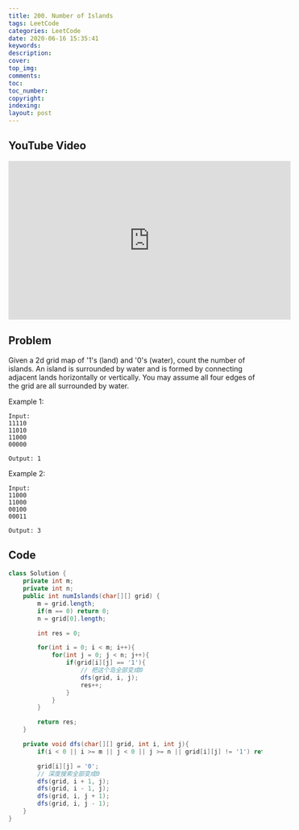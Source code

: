 ```yaml
---
title: 200. Number of Islands
tags: LeetCode
categories: LeetCode
date: 2020-06-16 15:35:41
keywords:
description:
cover:
top_img:
comments:
toc:
toc_number:
copyright:
indexing:
layout: post
---
```


## YouTube Video

<iframe width="560" height="315" src="https://www.youtube.com/embed/WboLnmBXZAA" frameborder="0" allow="accelerometer; autoplay; encrypted-media; gyroscope; picture-in-picture" allowfullscreen></iframe>

## Problem

Given a 2d grid map of '1's (land) and '0's (water), count the number of islands. An island is surrounded by water and is formed by connecting adjacent lands horizontally or vertically. You may assume all four edges of the grid are all surrounded by water.

Example 1:

```
Input:
11110
11010
11000
00000

Output: 1
```

Example 2:

```
Input:
11000
11000
00100
00011

Output: 3
```

## Code

```java
class Solution {
    private int m;
    private int n;
    public int numIslands(char[][] grid) {
        m = grid.length;
        if(m == 0) return 0;
        n = grid[0].length;

        int res = 0;

        for(int i = 0; i < m; i++){
            for(int j = 0; j < n; j++){
                if(grid[i][j] == '1'){
                    // 把这个岛全部变成0
                    dfs(grid, i, j);
                    res++;
                }
            }
        }

        return res;
    }

    private void dfs(char[][] grid, int i, int j){
        if(i < 0 || i >= m || j < 0 || j >= n || grid[i][j] != '1') return;

        grid[i][j] = '0';
        // 深度搜索全部变成0
        dfs(grid, i + 1, j);
        dfs(grid, i - 1, j);
        dfs(grid, i, j + 1);
        dfs(grid, i, j - 1);
    }
}
```
